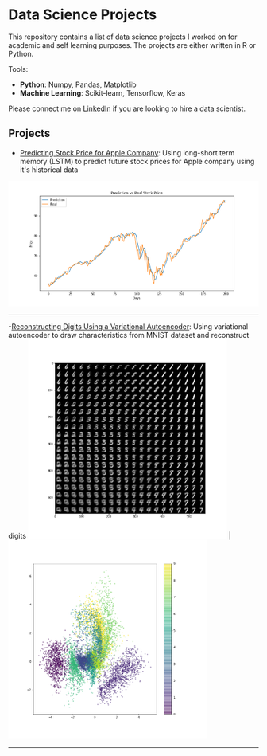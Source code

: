 # Data Science Projects

This repository contains a list of data science projects I worked on for academic and self learning purposes. The projects are either written in R or Python. 

Tools:

- **Python**: Numpy, Pandas, Matplotlib
- **Machine Learning**: Scikit-learn, Tensorflow, Keras

Please connect me on [LinkedIn](https://www.linkedin.com/in/weijia-zhang-0417/) if you are looking to hire a data scientist.

## Projects

- [Predicting Stock Price for Apple Company](https://github.com/weijiazzz/data-science/blob/master/stock_price/stock_price_prediction.ipynb): Using long-short term memory (LSTM) to predict future stock prices for Apple company using it's historical data
<img src="stock_price/prediction_vs_real.png" width="600">

---

-[Reconstructing Digits Using a Variational Autoencoder](https://github.com/weijiazzz/data-science/blob/master/digits_reconstruction/digits_reconstuction.ipynb): Using variational
autoencoder to draw characteristics from MNIST dataset and reconstruct digits
<img src="digits_reconstruction/decoded_images.png" width="400"> | <img src="digits_reconstruction/digits_in_latent_space.png" width="400">

---
